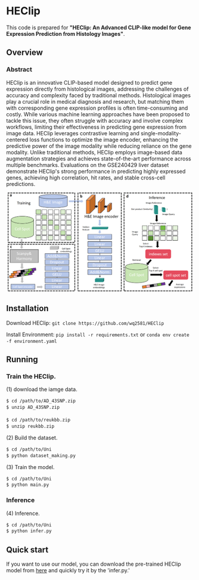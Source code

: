 
# HEClip


This code is prepared for **"HEClip: An Advanced CLIP-like  model for Gene Expression Prediction from Histology Images"**.

## Overview

### Abstract
HEClip is an innovative CLIP-based model designed to predict gene expression directly from histological images, addressing the challenges of accuracy and complexity faced by traditional methods. Histological images play a crucial role in medical diagnosis and research, but matching them with corresponding gene expression profiles is often time-consuming and costly. While various machine learning approaches have been proposed to tackle this issue, they often struggle with accuracy and involve complex workflows, limiting their effectiveness in predicting gene expression from image data. HEClip leverages contrastive learning and single-modality-centered loss functions to optimize the image encoder, enhancing the predictive power of the image modality while reducing reliance on the gene modality. Unlike traditional methods, HEClip employs image-based data augmentation strategies and achieves state-of-the-art performance across multiple benchmarks. Evaluations on the GSE240429 liver dataset demonstrate HEClip's strong performance in predicting highly expressed genes, achieving high correlation, hit rates, and stable cross-cell predictions.


![The flowchart.](./heclip_00.png)

## Installation
Download HEClip:
```git clone https://github.com/wq2581/HEClip```

Install Environment:
```pip install -r requirements.txt``` or ```conda env create -f environment.yaml```


## Running

### Train the HEClip.

   
   (1) download the iamge data.
   ```bash
   $ cd /path/to/AD_43SNP.zip
   $ unzip AD_43SNP.zip

   $ cd /path/to/reukbb.zip
   $ unzip reukbb.zip
   ```
   
   (2) Build the dataset.
   ```bash
   $ cd /path/to/Uni
   $ python dataset_making.py
   ```
   (3) Train the model.
   ```bash
   $ cd /path/to/Uni
   $ python main.py
   ```
   
### Inference   

   (4) Inference.
   ```bash
   $ cd /path/to/Uni
   $ python infer.py
   ```



## Quick start

If you want to use our model, you can download the pre-trained HEClip model from [here](https://github.com/QSong-github/BrainCLIP/tree/main/save) and quickly try it by the 'infer.py.'
   
